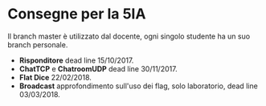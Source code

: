 # Consegne per la 5IA

Il branch master è utilizzato dal docente, ogni singolo studente ha un suo branch personale.
- **Risponditore** dead line 15/10/2017.
- **ChatTCP** e **ChatroomUDP** dead line 30/11/2017.
- **Flat Dice** 22/02/2018.
- **Broadcast** approfondimento sull'uso dei flag, solo laboratorio, dead line 03/03/2018.

